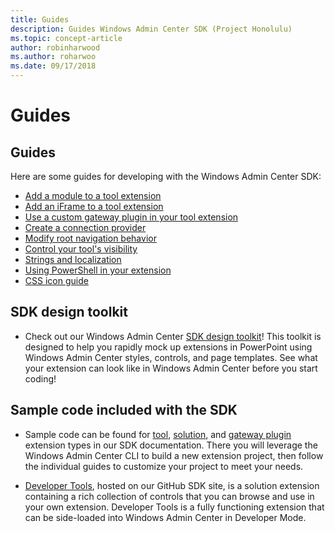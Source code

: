 ```yaml
---
title: Guides
description: Guides Windows Admin Center SDK (Project Honolulu)
ms.topic: concept-article
author: robinharwood
ms.author: roharwoo
ms.date: 09/17/2018
---
```


# Guides

## Guides
Here are some guides for developing with the Windows Admin Center SDK:

- [Add a module to a tool extension](guides/add-module.md)
- [Add an iFrame to a tool extension](guides/add-iframe.md)
- [Use a custom gateway plugin in your tool extension](guides/use-custom-gateway-plugin.md)
- [Create a connection provider](guides/create-connection-provider.md)
- [Modify root navigation behavior](guides/modify-root-navigation.md)
- [Control your tool's visibility](guides/dynamic-tool-display.md)
- [Strings and localization](guides/strings-localization.md)
- [Using PowerShell in your extension](guides/powershell.md)
- [CSS icon guide](guides/cssicons.md)

## SDK design toolkit

- Check out our Windows Admin Center [SDK design toolkit](https://github.com/Microsoft/windows-admin-center-sdk/blob/master/WindowsAdminCenterDesignToolkit.zip)! This toolkit is designed to help you rapidly mock up extensions in PowerPoint using Windows Admin Center styles, controls, and page templates. See what your extension can look like in Windows Admin Center before you start coding!

## Sample code included with the SDK

- Sample code can be found for [tool](develop-tool.md), [solution](develop-solution.md), and [gateway plugin](develop-gateway-plugin.md) extension types in our SDK documentation. There you will leverage the Windows Admin Center CLI to build a new extension project, then follow the individual guides to customize your project to meet your needs.

- [Developer Tools](https://aka.ms/wacsdk), hosted on  our GitHub SDK site, is a solution extension containing a rich collection of controls that you can browse and use in your own extension.  Developer Tools is a fully functioning extension that can be side-loaded into Windows Admin Center in Developer Mode.


